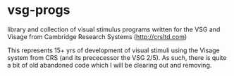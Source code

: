 # vsg-progs
library and collection of visual stimulus programs written for the VSG and Visage from Cambridge Research Systems (http://crsltd.com)

This represents 15+ yrs of development of visual stimuli using the Visage system from CRS (and its prececessor the VSG 2/5). 
As such, there is quite a bit of old abandoned code which I will be clearing out and removing. 

